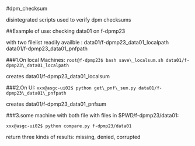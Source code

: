 #dpm_checksum

disintegrated scripts used to verify dpm checksums


##Example of use:
checking data01 on f-dpmp23

with two filelist readily availble : data01/f-dpmp23\_data01\_localpath data01/f-dpmp23\_data01\_pnfpath

###1.On local Machines:
`root@f-dpmp23$ bash save\_localsum.sh data01/f-dpmp23\_data01_localpath`

creates data01/f-dpmp23\_data01\_localsum

###2.On UI:
`xxx@asgc-ui02$ python get\_pnf\_sum.py data01/f-dpmp23\_data01\_pnfpath`

creates data01/f-dpmp23\_data01\_pnfsum

###3.some machine with both file
with files in $PWD/f-dpmp23/data01:

`xxx@asgc-ui02$ python compare.py f-dpmp23/data01`

return three kinds of results: missing, denied, corrupted






